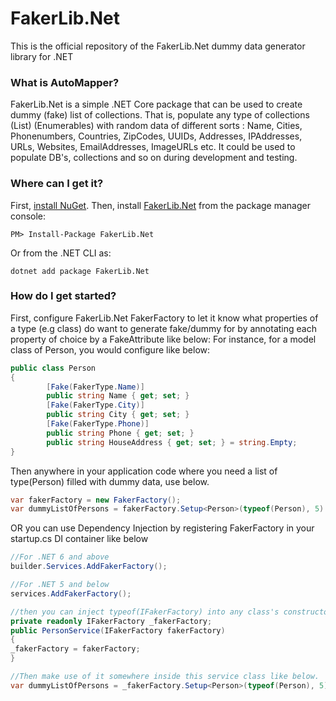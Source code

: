 # FakerLib.Net
This is the official repository of the FakerLib.Net dummy data generator library for .NET

### What is AutoMapper?
FakerLib.Net is a simple .NET Core package that can be used to create dummy (fake)
list of collections. That is, populate any type of collections (List) (Enumerables) with random data of different sorts : Name, Cities, Phonenumbers, Countries, ZipCodes, UUIDs, Addresses, IPAddresses, URLs, Websites, EmailAddresses, ImageURLs etc. It could be used to populate DB's, collections and so on during development and testing.

### Where can I get it?

First, [install NuGet](http://docs.nuget.org/docs/start-here/installing-nuget). Then, install [FakerLib.Net](https://www.nuget.org/packages/FakerLib.Net/) from the package manager console:

```
PM> Install-Package FakerLib.Net
```
Or from the .NET CLI as:
```
dotnet add package FakerLib.Net
```

### How do I get started?

First, configure FakerLib.Net FakerFactory to let it know what properties of a type (e.g class) do want to generate fake/dummy for by annotating each property of choice by a FakeAttribute like below:
For instance, for a model class of Person, you would configure like below:

```csharp
public class Person
{
        [Fake(FakerType.Name)]
        public string Name { get; set; }
        [Fake(FakerType.City)]
        public string City { get; set; }
        [Fake(FakerType.Phone)]
        public string Phone { get; set; }
        public string HouseAddress { get; set; } = string.Empty;
}

```
Then anywhere in your application code where you need a list of type(Person) filled with dummy data, use below.

```csharp
var fakerFactory = new FakerFactory();
var dummyListOfPersons = fakerFactory.Setup<Person>(typeof(Person), 5) //meaning to generate 5 items of this type(Person) of dummy data.

```

OR you can use Dependency Injection by registering FakerFactory in your startup.cs DI container like below 

```csharp
//For .NET 6 and above
builder.Services.AddFakerFactory();

//For .NET 5 and below
services.AddFakerFactory();

//then you can inject typeof(IFakerFactory) into any class's constructor and make use of it. 
private readonly IFakerFactory _fakerFactory;
public PersonService(IFakerFactory fakerFactory)
{
_fakerFactory = fakerFactory;
}

//Then make use of it somewhere inside this service class like below.
var dummyListOfPersons = _fakerFactory.Setup<Person>(typeof(Person), 5) //meaning to generate 5 items of this type(Person) of dummy data.


```




